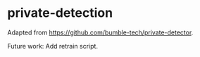 # private-detection

Adapted from https://github.com/bumble-tech/private-detector. 

Future work: Add retrain script.